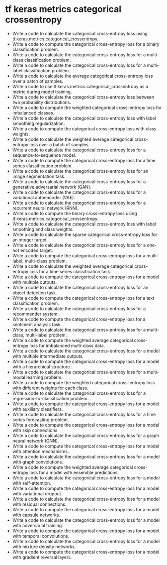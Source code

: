 # tf keras metrics categorical crossentropy

- Write a code to calculate the categorical cross-entropy loss using tf.keras.metrics.categorical_crossentropy.
- Write a code to compute the categorical cross-entropy loss for a binary classification problem.
- Write a code to calculate the categorical cross-entropy loss for a multi-class classification problem.
- Write a code to calculate the categorical cross-entropy loss for a multi-label classification problem.
- Write a code to calculate the average categorical cross-entropy loss over a batch of samples.
- Write a code to use tf.keras.metrics.categorical_crossentropy as a metric during model training.
- Write a code to calculate the categorical cross-entropy loss between two probability distributions.
- Write a code to compute the weighted categorical cross-entropy loss for imbalanced classes.
- Write a code to calculate the categorical cross-entropy loss with label smoothing regularization.
- Write a code to compute the categorical cross-entropy loss with class weights.
- Write a code to calculate the weighted average categorical cross-entropy loss over a batch of samples.
- Write a code to calculate the categorical cross-entropy loss for a sequence-to-sequence model.
- Write a code to compute the categorical cross-entropy loss for a time series classification problem.
- Write a code to calculate the categorical cross-entropy loss for an image segmentation task.
- Write a code to calculate the categorical cross-entropy loss for a generative adversarial network (GAN).
- Write a code to calculate the categorical cross-entropy loss for a variational autoencoder (VAE).
- Write a code to calculate the categorical cross-entropy loss for a recurrent neural network (RNN).
- Write a code to compute the binary cross-entropy loss using tf.keras.metrics.categorical_crossentropy.
- Write a code to calculate the categorical cross-entropy loss with label smoothing and class weights.
- Write a code to calculate the sparse categorical cross-entropy loss for an integer target.
- Write a code to calculate the categorical cross-entropy loss for a one-hot encoded target.
- Write a code to compute the categorical cross-entropy loss for a multi-label, multi-class problem.
- Write a code to calculate the weighted average categorical cross-entropy loss for a time series classification task.
- Write a code to compute the categorical cross-entropy loss for a model with multiple outputs.
- Write a code to calculate the categorical cross-entropy loss for an object detection task.
- Write a code to compute the categorical cross-entropy loss for a text classification problem.
- Write a code to calculate the categorical cross-entropy loss for a recommender system.
- Write a code to compute the categorical cross-entropy loss for a sentiment analysis task.
- Write a code to calculate the categorical cross-entropy loss for a multi-class, multi-label problem.
- Write a code to compute the weighted average categorical cross-entropy loss for imbalanced multi-class data.
- Write a code to calculate the categorical cross-entropy loss for a model with multiple intermediate outputs.
- Write a code to compute the categorical cross-entropy loss for a model with a hierarchical structure.
- Write a code to calculate the categorical cross-entropy loss for a multi-modal learning problem.
- Write a code to compute the weighted categorical cross-entropy loss with different weights for each class.
- Write a code to calculate the categorical cross-entropy loss for a regression-to-classification problem.
- Write a code to compute the categorical cross-entropy loss for a model with auxiliary classifiers.
- Write a code to calculate the categorical cross-entropy loss for a time series forecasting problem.
- Write a code to compute the categorical cross-entropy loss for a model with skip connections.
- Write a code to calculate the categorical cross-entropy loss for a graph neural network (GNN).
- Write a code to compute the categorical cross-entropy loss for a model with attention mechanisms.
- Write a code to calculate the categorical cross-entropy loss for a model with graph convolutions.
- Write a code to compute the weighted average categorical cross-entropy loss for a model with ensemble predictions.
- Write a code to calculate the categorical cross-entropy loss for a model with self-attention.
- Write a code to compute the categorical cross-entropy loss for a model with variational dropout.
- Write a code to calculate the categorical cross-entropy loss for a model with residual connections.
- Write a code to compute the categorical cross-entropy loss for a model with capsule networks.
- Write a code to calculate the categorical cross-entropy loss for a model with adversarial training.
- Write a code to compute the categorical cross-entropy loss for a model with temporal convolutions.
- Write a code to calculate the categorical cross-entropy loss for a model with mixture density networks.
- Write a code to compute the categorical cross-entropy loss for a model with gradient reversal layers.